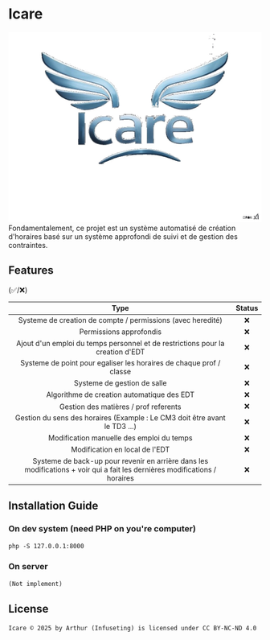# Icare
![Logo du Projet](src/assets/img/logo.jpg)
Fondamentalement, ce projet est un système automatisé de création d'horaires basé sur un système approfondi de suivi et de gestion des contraintes.

## Features

(✅/❌)


|                                                            Type                                                            | Status |
|:--------------------------------------------------------------------------------------------------------------------------:| :---: |
|                                Systeme de creation de compte / permissions (avec heredité)                                 | ❌ |
|                                                  Permissions approfondis                                                   | ❌ |
|                       Ajout d'un emploi du temps personnel et de restrictions pour la creation d'EDT                       | ❌ |
|                            Systeme de point pour egaliser les horaires de chaque prof / classe                             | ❌ |
|                                                Systeme de gestion de salle                                                 | ❌ |
|                                         Algorithme de creation automatique des EDT                                         | ❌ |
|                                           Gestion des matières / prof referents                                            | ❌ |
|                         Gestion du sens des horaires (Example : Le CM3 doit être avant le TD3 ...)                         | ❌ |
|                                         Modification manuelle des emploi du temps                                          | ❌ |
|                                               Modification en local de l'EDT                                               | ❌ |
| Systeme de back-up pour revenir en arrière dans les modifications + voir qui a fait les dernières modifications / horaires | ❌ |

## Installation Guide

### On dev system (need PHP on you're computer)
```
php -S 127.0.0.1:8000
```
### On server
```
(Not implement)
```
## License
```
Icare © 2025 by Arthur (Infuseting) is licensed under CC BY-NC-ND 4.0
```

